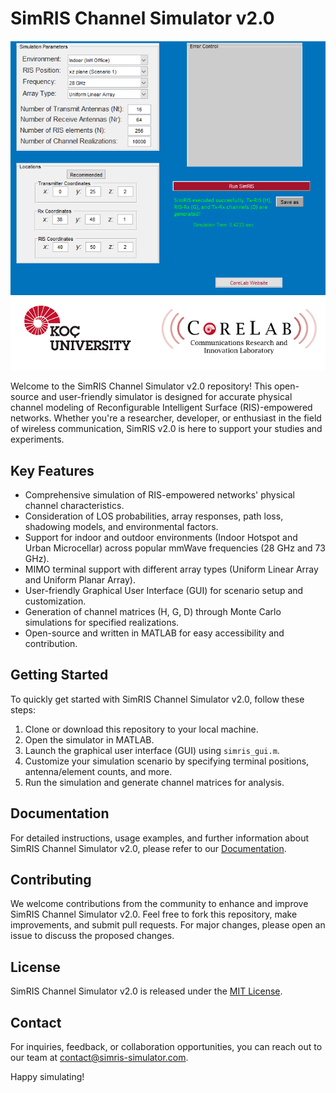 # SimRIS Channel Simulator v2.0

![SimRIS Logo](SimRIS_GUI.png) <!-- Replace with your logo or a relevant image -->

Welcome to the SimRIS Channel Simulator v2.0 repository! This open-source and user-friendly simulator is designed for accurate physical channel modeling of Reconfigurable Intelligent Surface (RIS)-empowered networks. Whether you're a researcher, developer, or enthusiast in the field of wireless communication, SimRIS v2.0 is here to support your studies and experiments.

## Key Features

- Comprehensive simulation of RIS-empowered networks' physical channel characteristics.
- Consideration of LOS probabilities, array responses, path loss, shadowing models, and environmental factors.
- Support for indoor and outdoor environments (Indoor Hotspot and Urban Microcellar) across popular mmWave frequencies (28 GHz and 73 GHz).
- MIMO terminal support with different array types (Uniform Linear Array and Uniform Planar Array).
- User-friendly Graphical User Interface (GUI) for scenario setup and customization.
- Generation of channel matrices (H, G, D) through Monte Carlo simulations for specified realizations.
- Open-source and written in MATLAB for easy accessibility and contribution.

## Getting Started

To quickly get started with SimRIS Channel Simulator v2.0, follow these steps:

1. Clone or download this repository to your local machine.
2. Open the simulator in MATLAB.
3. Launch the graphical user interface (GUI) using `simris_gui.m`.
4. Customize your simulation scenario by specifying terminal positions, antenna/element counts, and more.
5. Run the simulation and generate channel matrices for analysis.

## Documentation

For detailed instructions, usage examples, and further information about SimRIS Channel Simulator v2.0, please refer to our [Documentation](documentation.md).

## Contributing

We welcome contributions from the community to enhance and improve SimRIS Channel Simulator v2.0. Feel free to fork this repository, make improvements, and submit pull requests. For major changes, please open an issue to discuss the proposed changes.

## License

SimRIS Channel Simulator v2.0 is released under the [MIT License](LICENSE).

## Contact

For inquiries, feedback, or collaboration opportunities, you can reach out to our team at [contact@simris-simulator.com](mailto:contact@simris-simulator.com).

Happy simulating!
